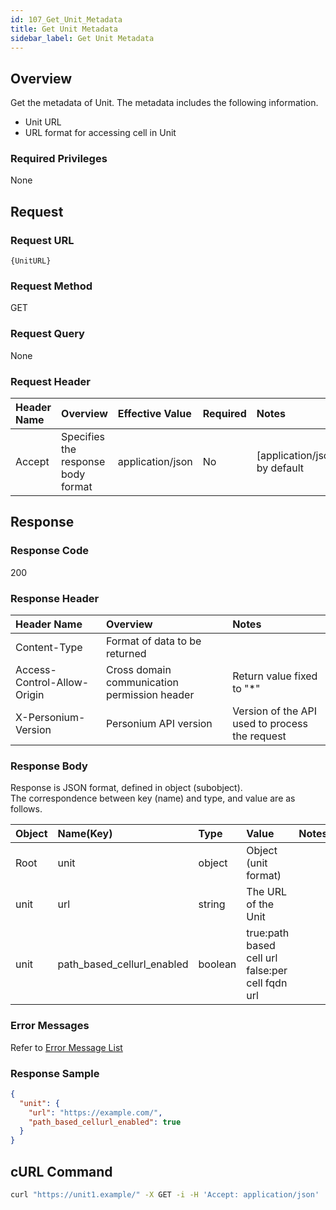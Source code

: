 ```yaml
---
id: 107_Get_Unit_Metadata
title: Get Unit Metadata
sidebar_label: Get Unit Metadata
---
```


## Overview

Get the metadata of Unit. The metadata includes the following information.

* Unit URL
* URL format for accessing cell in Unit

### Required Privileges

None


## Request

### Request URL

```
{UnitURL}
```

### Request Method

GET

### Request Query

None

### Request Header

|Header Name|Overview|Effective Value|Required|Notes|
|:--|:--|:--|:--|:--|
|Accept|Specifies the response body format|application/json|No|[application/json] by default|


## Response

### Response Code

200

### Response Header

|Header Name|Overview|Notes|
|:--|:--|:--|
|Content-Type|Format of data to be returned||
|Access-Control-Allow-Origin|Cross domain communication permission header|Return value fixed to "*"|
|X-Personium-Version|Personium API version|Version of the API used to process the request|

### Response Body

Response is JSON format, defined in object (subobject).  
The correspondence between key (name) and type, and value are as follows.  

|Object|Name(Key)|Type|Value|Notes|
|:--|:--|:--|:--|:--|
|Root|unit|object|Object (unit format)||
|unit|url|string|The URL of the Unit||
|unit|path_based_cellurl_enabled|boolean|true:path based cell url<br>false:per cell fqdn url||

### Error Messages

Refer to [Error Message List](004_Error_Messages.md)

### Response Sample

```JSON
{
  "unit": {
    "url": "https://example.com/",
    "path_based_cellurl_enabled": true
  }
}
```

## cURL Command

```sh
curl "https://unit1.example/" -X GET -i -H 'Accept: application/json'
```
